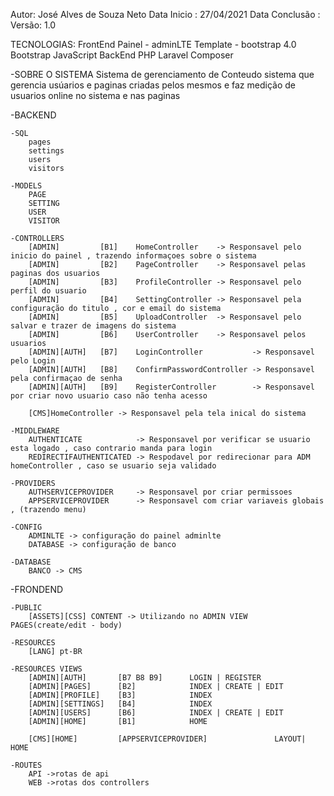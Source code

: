 Autor: José Alves de Souza Neto
Data Inicio : 27/04/2021
Data Conclusão :
Versão: 1.0

TECNOLOGIAS: 
    FrontEnd
        Painel - adminLTE
        Template - bootstrap 4.0
        Bootstrap
        JavaScript
    BackEnd
        PHP
        Laravel
        Composer

-SOBRE O SISTEMA
    Sistema de gerenciamento de Conteudo
        sistema que gerencia usúarios e paginas criadas pelos mesmos e faz medição de usuarios online no sistema e nas paginas 

-BACKEND

    -SQL
        pages
        settings
        users
        visitors

    -MODELS
        PAGE     
        SETTING     
        USER     
        VISITOR

    -CONTROLLERS
        [ADMIN]         [B1]    HomeController    -> Responsavel pelo inicio do painel , trazendo informaçoes sobre o sistema
        [ADMIN]         [B2]    PageController    -> Responsavel pelas paginas dos usuarios
        [ADMIN]         [B3]    ProfileController -> Responsavel pelo perfil do usuario
        [ADMIN]         [B4]    SettingController -> Responsavel pela configuração do titulo , cor e email do sistema
        [ADMIN]         [B5]    UploadController  -> Responsavel pelo salvar e trazer de imagens do sistema
        [ADMIN]         [B6]    UserController    -> Responsavel pelos usuarios
        [ADMIN][AUTH]   [B7]    LoginController           -> Responsavel pelo Login
        [ADMIN][AUTH]   [B8]    ConfirmPasswordController -> Responsavel pela confirmaçao de senha
        [ADMIN][AUTH]   [B9]    RegisterController        -> Responsavel por criar novo usuario caso não tenha acesso

        [CMS]HomeController -> Responsavel pela tela inical do sistema

    -MIDDLEWARE
        AUTHENTICATE            -> Responsavel por verificar se usuario esta logado , caso contrario manda para login
        REDIRECTIFAUTHENTICATED -> Respodavel por redirecionar para ADM homeController , caso se usuario seja validado

    -PROVIDERS
        AUTHSERVICEPROVIDER     -> Responsavel por criar permissoes 
        APPSERVICEPROVIDER      -> Responsavel com criar variaveis globais , (trazendo menu) 

    -CONFIG
        ADMINLTE -> configuração do painel adminlte
        DATABASE -> configuração de banco

    -DATABASE 
        BANCO -> CMS
    
-FRONDEND

    -PUBLIC 
        [ASSETS][CSS] CONTENT -> Utilizando no ADMIN VIEW PAGES(create/edit - body)

    -RESOURCES
        [LANG] pt-BR

    -RESOURCES VIEWS
        [ADMIN][AUTH]       [B7 B8 B9]      LOGIN | REGISTER
        [ADMIN][PAGES]      [B2]            INDEX | CREATE | EDIT
        [ADMIN][PROFILE]    [B3]            INDEX
        [ADMIN][SETTINGS]   [B4]            INDEX
        [ADMIN][USERS]      [B6]            INDEX | CREATE | EDIT
        [ADMIN][HOME]       [B1]            HOME

        [CMS][HOME]         [APPSERVICEPROVIDER]               LAYOUT| HOME

    -ROUTES
        API ->rotas de api
        WEB ->rotas dos controllers
